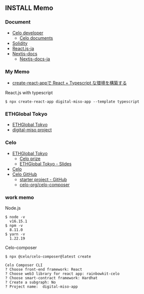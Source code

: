 INSTALL Memo
----

### Document
* [Celo developer](https://celo.org/developers)
  * [Celo documents](https://docs.celo.org/)
* [Solidity](https://docs.soliditylang.org)
* [React.js-ja](https://ja.reactjs.org/)
* [Nextjs-docs](https://nextjs.org/docs)
  * [Nextjs-docs-ja](https://nextjs-ja-translation-docs.vercel.app/)

### My Memo 
* [create-react-appで React + Typescript な環境を構築する](https://qiita.com/sanogemaru/items/05c2e9381d6ba2d9fccf)

React.js with typescript
```
$ npx create-react-app digital-miso-app --template typescript
```

### ETHGlobal Tokyo
* [ETHGlobal Tokyo](https://ethglobal.com/events/tokyo)
* [digital-miso project](https://ethglobal.com/showcase/digital-miso-hp6c5)

### Celo
* [ETHGlobal Tokyo](https://ethglobal.com/events/tokyo)
  * [Celo prize](https://ethglobal.com/events/tokyo/prizes/celo-ybjvi)
  * [ETHGlobal Tokyo - Slides](https://docs.google.com/presentation/d/1Yhi3U-meNLKWUakEpuN2lM9HFprgGRTgXqU-a7fmfpQ/edit#slide=id.g22d7771886c_0_544)
* [Celo](https://celo.org/)
* [Celo GitHub](https://github.com/celo-org)
  * [starter project - GitHub](https://github.com/celo-examples/ethglobal-tokyo)
  * [celo-org/celo-composer](https://github.com/celo-org/celo-composer)

### work memo

Node.js
```
$ node -v
  v16.15.1
$ npm -v
  8.11.0
$ yarn -v
  1.22.19
```

Celo-composer
```
$ npx @celo/celo-composer@latest create

Celo Composer CLI
? Choose front-end framework: React
? Choose web3 library for react app: rainbowkit-celo
? Choose smart-contract framework: Hardhat
? Create a subgraph: No
? Project name:  digital-miso-app
```